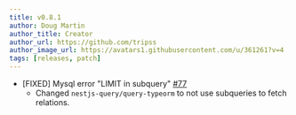 ```yaml
---
title: v0.8.1
author: Doug Martin
author_title: Creator
author_url: https://github.com/tripss
author_image_url: https://avatars1.githubusercontent.com/u/361261?v=4
tags: [releases, patch]
---
```


* [FIXED] Mysql error "LIMIT in subquery" [#77](https://github.com/tripss/nestjs-query/issues/77)
    * Changed `nestjs-query/query-typeorm` to not use subqueries to fetch relations.

